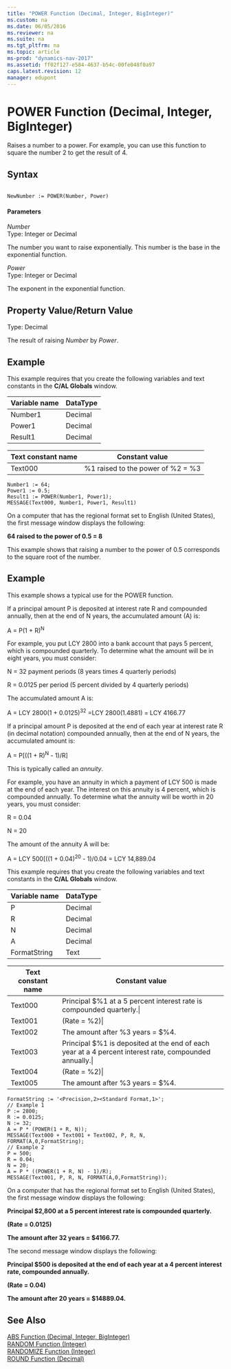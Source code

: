 ```yaml
---
title: "POWER Function (Decimal, Integer, BigInteger)"
ms.custom: na
ms.date: 06/05/2016
ms.reviewer: na
ms.suite: na
ms.tgt_pltfrm: na
ms.topic: article
ms-prod: "dynamics-nav-2017"
ms.assetid: ff02f127-e584-4637-b54c-00fe048f0a97
caps.latest.revision: 12
manager: edupont
---
```

# POWER Function (Decimal, Integer, BigInteger)
Raises a number to a power. For example, you can use this function to square the number 2 to get the result of 4.  
  
## Syntax  
  
```  
  
NewNumber := POWER(Number, Power)  
```  
  
#### Parameters  
 *Number*  
 Type: Integer or Decimal  
  
 The number you want to raise exponentially. This number is the base in the exponential function.  
  
 *Power*  
 Type: Integer or Decimal  
  
 The exponent in the exponential function.  
  
## Property Value/Return Value  
 Type: Decimal  
  
 The result of raising *Number* by *Power*.  
  
## Example  
 This example requires that you create the following variables and text constants in the **C\/AL Globals** window.  
  
|Variable name|DataType|  
|-------------------|--------------|  
|Number1|Decimal|  
|Power1|Decimal|  
|Result1|Decimal|  
  
|Text constant name|Constant value|  
|------------------------|--------------------|  
|Text000|%1 raised to the power of %2 \= %3|  
  
```  
Number1 := 64;   
Power1 := 0.5;  
Result1 := POWER(Number1, Power1);  
MESSAGE(Text000, Number1, Power1, Result1)  
```  
  
 On a computer that has the regional format set to English \(United States\), the first message window displays the following:  
  
 **64 raised to the power of 0.5 \= 8**  
  
 This example shows that raising a number to the power of 0.5 corresponds to the square root of the number.  
  
## Example  
 This example shows a typical use for the POWER function.  
  
 If a principal amount P is deposited at interest rate R and compounded annually, then at the end of N years, the accumulated amount \(A\) is:  
  
 A \= P\(1 \+ R\)<sup>N</sup>  
  
 For example, you put LCY 2800 into a bank account that pays 5 percent, which is compounded quarterly. To determine what the amount will be in eight years, you must consider:  
  
 N \= 32 payment periods \(8 years times 4 quarterly periods\)  
  
 R \= 0.0125 per period \(5 percent divided by 4 quarterly periods\)  
  
 The accumulated amount A is:  
  
 A \= LCY 2800\(1 \+ 0.0125\)<sup>32</sup> \=LCY 2800\(1.4881\) \= LCY 4166.77  
  
 If a principal amount P is deposited at the end of each year at interest rate R \(in decimal notation\) compounded annually, then at the end of N years, the accumulated amount is:  
  
 A \= P\[\(\(1 \+ R\)<sup>N</sup> \- 1\)\/R\]  
  
 This is typically called an *annuity*.  
  
 For example, you have an annuity in which a payment of LCY 500 is made at the end of each year. The interest on this annuity is 4 percent, which is compounded annually. To determine what the annuity will be worth in 20 years, you must consider:  
  
 R \= 0.04  
  
 N \= 20  
  
 The amount of the annuity A will be:  
  
 A \= LCY 500\[\(\(1 \+ 0.04\)<sup>20</sup> \- 1\)\/0.04 \= LCY 14,889.04  
  
 This example requires that you create the following variables and text constants in the **C\/AL Globals** window.  
  
|Variable name|DataType|  
|-------------------|--------------|  
|P|Decimal|  
|R|Decimal|  
|N|Decimal|  
|A|Decimal|  
|FormatString|Text|  
  
|Text constant name|Constant value|  
|------------------------|--------------------|  
|Text000|Principal $%1 at a 5 percent interest rate is compounded quarterly.\\|  
|Text001|\(Rate \= %2\)\\|  
|Text002|The amount after %3 years \= $%4.|  
|Text003|Principal $%1 is deposited at the end of each year at a 4 percent interest rate, compounded annually.\\|  
|Text004|\(Rate \= %2\)\\|  
|Text005|The amount after %3 years \= $%4.|  
  
```  
FormatString := '<Precision,2><Standard Format,1>';  
// Example 1  
P := 2800;  
R := 0.0125;  
N := 32;  
A = P * (POWER(1 + R, N));  
MESSAGE(Text000 + Text001 + Text002, P, R, N, FORMAT(A,0,FormatString);  
// Example 2  
P = 500;  
R = 0.04;  
N = 20;  
A = P * ((POWER(1 + R, N) - 1)/R);  
MESSAGE(Text001, P, R, N, FORMAT(A,0,FormatString));  
```  
  
 On a computer that has the regional format set to English \(United States\), the first message window displays the following:  
  
 **Principal $2,800 at a 5 percent interest rate is compounded quarterly.**  
  
 **\(Rate \= 0.0125\)**  
  
 **The amount after 32 years \= $4166.77.**  
  
 The second message window displays the following:  
  
 **Principal $500 is deposited at the end of each year at a 4 percent interest rate, compounded annually.**  
  
 **\(Rate \= 0.04\)**  
  
 **The amount after 20 years \= $14889.04.**  
  
## See Also  
 [ABS Function \(Decimal, Integer, BigInteger\)](ABS-Function--Decimal--Integer--BigInteger-.md)   
 [RANDOM Function \(Integer\)](RANDOM-Function--Integer-.md)   
 [RANDOMIZE Function \(Integer\)](RANDOMIZE-Function--Integer-.md)   
 [ROUND Function \(Decimal\)](ROUND-Function--Decimal-.md)